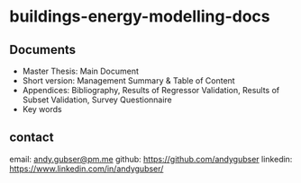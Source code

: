 # buildings-energy-modelling-docs

## Documents
- Master Thesis: Main Document
- Short version: Management Summary & Table of Content  
- Appendices: Bibliography, Results of Regressor Validation, Results of Subset Validation, Survey Questionnaire
- Key words

## contact
email: andy.gubser@pm.me
github: https://github.com/andygubser
linkedin: https://www.linkedin.com/in/andygubser/

